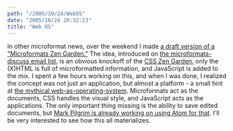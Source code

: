 ```yaml
---
path: "/2005/10/24/WebOS" 
date: "2005/10/24 20:32:23" 
title: "Web OS" 
---
```

In other microformat news, over the weekend I made <a href="http://www.randomchaos.com/mfzen/">a draft version of a "Microformats Zen Garden."</a> The idea, introduced on <a href="http://microformats.org/discuss/">the microformats-discuss email list</a>, is an obvious knockoff of the <a href="http://www.csszengarden.com/">CSS Zen Garden</a>, only the (X)HTML is full of microformatted information, and JavaScript is added to the mix. I spent a few hours working on this, and when I was done, I realized the concept was not just an application, but almost a platform - a small hint at <a href="http://www.kottke.org/05/08/googleos-webos">the mythical web-as-operating-system</a>. Microformats act as the documents, CSS handles the visual style, and JavaScript acts as the applications. The only important thing missing is the ability to save edited documents, but <a href="http://microformats.org/discuss/mail/microformats-discuss/2005-October/001112.html">Mark Pilgrim is already working on using Atom for that</a>. I'll be very interested to see how this all materializes.